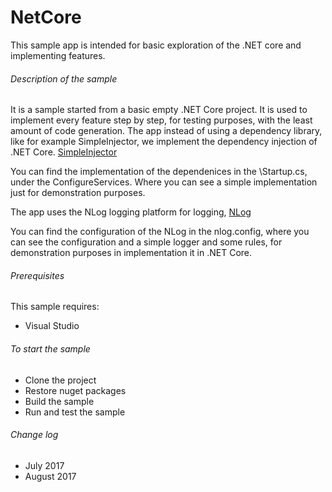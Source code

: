 # NetCore
This sample app is intended for basic exploration of the .NET core and implementing features.

###### Description of the sample

It is a sample started from a basic empty .NET Core project. It is used to implement every feature step by step, for testing purposes, with the least amount of code generation.
The app instead of using a dependency library, like for example SimpleInjector, we implement the dependency injection of .NET Core.
[SimpleInjector](https://github.com/simpleinjector/SimpleInjector)

You can find the implementation of the dependenices in the \Startup.cs, under the ConfigureServices. Where you can see a simple implementation just for demonstration purposes.

The app uses the NLog logging platform for logging, 
[NLog](https://github.com/NLog/NLog)

You can find the configuration of the NLog in the nlog.config, where you can see the configuration and a simple logger and some rules, for demonstration purposes in implementation it in .NET Core.

###### Prerequisites

This sample requires:
 
- Visual Studio


###### To start the sample

- Clone the project
- Restore nuget packages 
- Build the sample
- Run and test the sample

###### Change log

- July 2017
- August 2017
